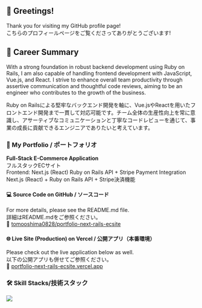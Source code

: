 ## 👋 Greetings!
Thank you for visiting my GitHub profile page!<br>
こちらのプロフィールページをご覧くださってありがとうございます!

## 🔭 Career Summary
With a strong foundation in robust backend development using Ruby on Rails, I am also capable of handling frontend development with JavaScript, Vue.js, and React. I strive to enhance overall team productivity through assertive communication and thoughtful code reviews, aiming to be an engineer who contributes to the growth of the business.<br>

Ruby on Railsによる堅牢なバックエンド開発を軸に、Vue.jsやReactを用いたフロントエンド開発まで一貫して対応可能です。チーム全体の生産性向上を常に意識し、アサーティブなコミュニケーションと丁寧なコードレビューを通じて、事業の成長に貢献できるエンジニアでありたいと考えています。

### 🚀 My Portfolio / ポートフォリオ
**Full-Stack E-Commerce Application**<br>
フルスタックECサイト<br>
Frontend: Next.js (React) Ruby on Rails API + Stripe Payment Integration<br>
Next.js (React) + Ruby on Rails API + Stripe決済機能

#### 💻 Source Code on GitHub / ソースコード
For more details, please see the README.md file.<br>
詳細はREADME.mdをご参照ください。<br>
🔗 [tomooshima0828/portfolio-next-rails-ecsite](https://github.com/tomooshima0828/portfolio-next-rails-ecsite)

#### 🌐 Live Site (Production) on Vercel / 公開アプリ（本番環境）
Please check out the live application below as well.<br>
以下の公開アプリも併せてご参照ください。<br>
🔗 [portfolio-next-rails-ecsite.vercel.app](https://portfolio-next-rails-ecsite.vercel.app)

### 🛠 Skill Stacks/技術スタック
<p align="left">
  <a href="https://skillicons.dev">
    <img src="https://skillicons.dev/icons?i=ruby,rails,js,ts,react,nextjs,redux,vue,vuetify,postgres,mysql,aws,docker,git,githubactions,html,css,tailwind,bootstrap,linux,ubuntu,vim,md,npm,yarn,webpack,jquery,vercel,supabase,wordpress,php,laravel,apple,windows" />
  </a>
</p>

<!--
**tomooshima0828/tomooshima0828** is a ✨ _special_ ✨ repository because its `README.md` (this file) appears on your GitHub profile.

Here are some ideas to get you started:

- 🔭 I’m currently working on ...
- 🌱 I’m currently learning ...
- 👯 I’m looking to collaborate on ...
- 🤔 I’m looking for help with ...
- 💬 Ask me about ...
- 📫 How to reach me: ...
- 😄 Pronouns: ...
- ⚡ Fun fact: ...
-->
